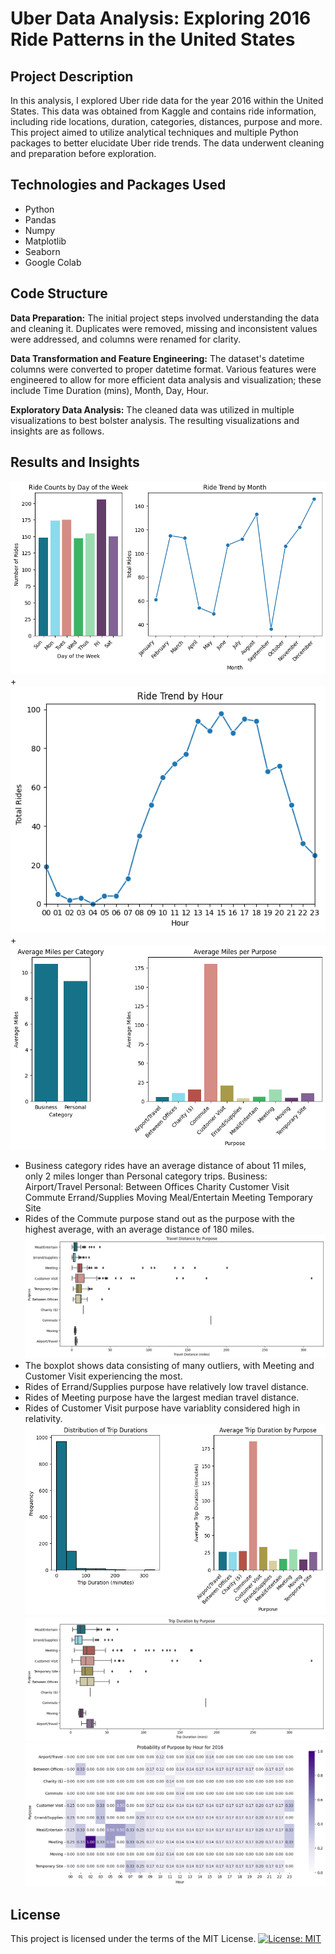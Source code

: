 # **Uber Data Analysis: Exploring 2016 Ride Patterns in the United States**

## **Project Description**
In this analysis, I explored Uber ride data for the year 2016 within the United States. This data was obtained from Kaggle and contains ride information, including ride locations, duration, categories, distances, purpose and more. This project aimed to utilize analytical techniques and multiple Python packages to better elucidate Uber ride trends. The data underwent cleaning and preparation before exploration.


## **Technologies and Packages Used**
+ Python
+ Pandas
+ Numpy
+ Matplotlib
+ Seaborn
+ Google Colab

## **Code Structure**
**Data Preparation:** 
The initial project steps involved understanding the data and cleaning it. Duplicates were removed, missing and inconsistent values were addressed, and columns were renamed for clarity.

**Data Transformation and Feature Engineering:** 
The dataset's datetime columns were converted to proper datetime format. Various features were engineered to allow for more efficient data analysis and visualization; these include Time Duration (mins), Month, Day, Hour.

**Exploratory Data Analysis:** 
The cleaned data was utilized in multiple visualizations to best bolster analysis. The resulting visualizations and insights are as follows.

## **Results and Insights**
![](images/Time-Analysis.png)
+ 
![](images/Hour-Analysis.png)
+
![](images/3.png)
+ Business category rides have an average distance of about 11 miles, only 2 miles longer than Personal category trips.
      Business: Airport/Travel        Personal:
               Between Offices            Charity
               Customer Visit             Commute
               Errand/Supplies            Moving
               Meal/Entertain
               Meeting
               Temporary Site
+ Rides of the Commute purpose stand out as the purpose with the highest average, with an average distance of 180 miles.
![](images/Miles-Boxplot.png)
+ The boxplot shows data consisting of many outliers, with Meeting and Customer Visit experiencing the most.
+ Rides of Errand/Supplies purpose have relatively low travel distance.
+ Rides of Meeting purpose have the largest median travel distance.
+ Rides of Customer Visit purpose have variablity considered high in relativity.
![](images/Miles-Purpose-Analysis.png)
![](images/Duration-Boxplot.png)
![](images/Contingency.png)

## **License**

This project is licensed under the terms of the MIT License. 
[![License: MIT](https://img.shields.io/badge/License-MIT-yellow.svg)](https://opensource.org/licenses/MIT)
